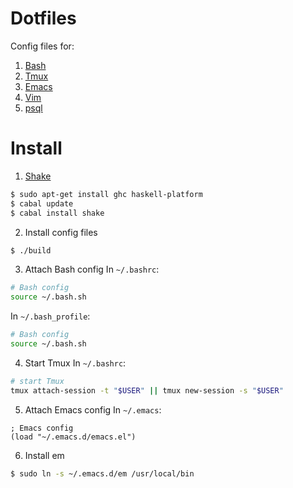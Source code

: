 # Dotfiles

Config files for:

1. [Bash](http://www.gnu.org/software/bash/)
2. [Tmux](http://tmux.github.io/)
3. [Emacs](http://www.gnu.org/software/emacs/)
4. [Vim](http://www.vim.org/)
5. [psql](http://www.postgresql.org/docs/9.4/static/app-psql.html)

# Install

1. [Shake](http://shakebuild.com/)
```bash
$ sudo apt-get install ghc haskell-platform
$ cabal update
$ cabal install shake
```
2. Install config files
```bash
$ ./build
```
3. Attach Bash config
In `~/.bashrc`:
```bash
# Bash config
source ~/.bash.sh
```
In `~/.bash_profile`:
```bash
# Bash config
source ~/.bash.sh
```
4. Start Tmux
In `~/.bashrc`:
```bash
# start Tmux
tmux attach-session -t "$USER" || tmux new-session -s "$USER"
```
5. Attach Emacs config
In `~/.emacs`:
```elisp
; Emacs config
(load "~/.emacs.d/emacs.el")
```
6. Install em
```bash
$ sudo ln -s ~/.emacs.d/em /usr/local/bin
```
